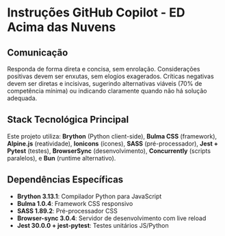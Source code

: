 # Instruções GitHub Copilot - ED Acima das Nuvens

## Comunicação

Responda de forma direta e concisa, sem enrolação. Considerações positivas devem ser enxutas, sem elogios exagerados. Críticas negativas devem ser diretas e incisivas, sugerindo alternativas viáveis (70% de competência mínima) ou indicando claramente quando não há solução adequada.

## Stack Tecnológica Principal

Este projeto utiliza: **Brython** (Python client-side), **Bulma CSS** (framework), **Alpine.js** (reatividade), **Ionicons** (ícones), **SASS** (pré-processador), **Jest + Pytest** (testes), **BrowserSync** (desenvolvimento), **Concurrently** (scripts paralelos), e **Bun** (runtime alternativo).

## Dependências Específicas

- **Brython 3.13.1**: Compilador Python para JavaScript
- **Bulma 1.0.4**: Framework CSS responsivo
- **SASS 1.89.2**: Pré-processador CSS
- **Browser-sync 3.0.4**: Servidor de desenvolvimento com live reload
- **Jest 30.0.0 + jest-pytest**: Testes unitários JS/Python
